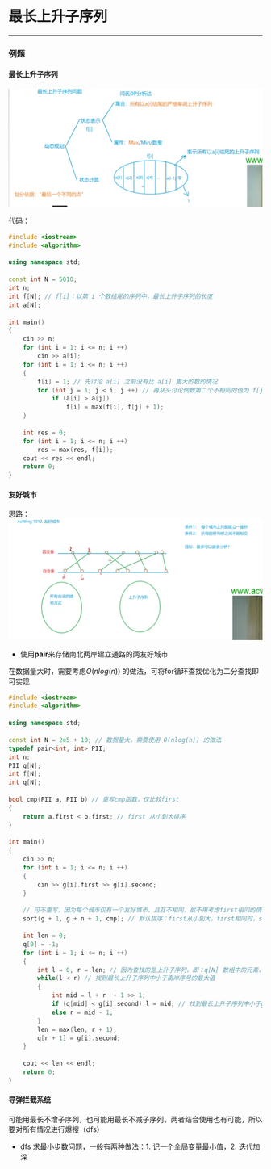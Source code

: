 # 最长上升子序列

---

### 例题

#### 最长上升子序列
![](assets/Pasted%20image%2020250506211924.png)

代码：
```C++
#include <iostream>
#include <algorithm>

using namespace std;

const int N = 5010;
int n;
int f[N]; // f[i]：以第 i 个数结尾的序列中，最长上升子序列的长度
int a[N];

int main()
{
    cin >> n;
    for (int i = 1; i <= n; i ++)
        cin >> a[i];
    for (int i = 1; i <= n; i ++)
    {
        f[i] = 1; // 先讨论 a[i] 之前没有比 a[i] 更大的数的情况
        for (int j = 1; j < i; j ++) // 再从头讨论倒数第二个不相同的值为 f[j] 的情况
            if (a[i] > a[j])
                f[i] = max(f[i], f[j] + 1);
    }

    int res = 0;
    for (int i = 1; i <= n; i ++)
        res = max(res, f[i]);
    cout << res << endl;
    return 0;
}
```

#### 友好城市

思路：![](assets/Pasted%20image%2020250506230546.png)
- 使用**pair**来存储南北两岸建立通路的两友好城市

在数据量大时，需要考虑$O(nlog(n))$ 的做法，可将for循环查找优化为二分查找即可实现
```C++
#include <iostream>
#include <algorithm>

using namespace std;

const int N = 2e5 + 10; // 数据量大，需要使用 O(nlog(n)) 的做法
typedef pair<int, int> PII;
int n;
PII g[N];
int f[N];
int q[N];

bool cmp(PII a, PII b) // 重写cmp函数，仅比较first
{
    return a.first < b.first; // first 从小到大排序
}

int main()
{
    cin >> n;
    for (int i = 1; i <= n; i ++)
    {
        cin >> g[i].first >> g[i].second;
    }

    // 可不重写，因为每个城市仅有一个友好城市，且互不相同，故不用考虑first相同的情况
    sort(g + 1, g + n + 1, cmp); // 默认排序：first从小到大，first相同时，second从小到大

    int len = 0;
    q[0] = -1;
    for (int i = 1; i <= n; i ++)  
    {   
        int l = 0, r = len; // 因为查找的是上升子序列，即：q[N] 数组中的元素，所以 l 从 0 开始
        while(l < r) // 找到最长上升子序列中小于南岸序号的最大值
        {
            int mid = l + r  + 1 >> 1;
            if (q[mid] < g[i].second) l = mid; // 找到最长上升子序列中小于g[i].second 的最大值，再将 g[i].second 加入到最长上升子序列中
            else r = mid - 1;
        }
        len = max(len, r + 1);
        q[r + 1] = g[i].second;
    }

    cout << len << endl;
    return 0;
}
```

#### 导弹拦截系统

可能用最长不增子序列，也可能用最长不减子序列，两者结合使用也有可能，所以要对所有情况进行爆搜（dfs）
- dfs 求最小步数问题，一般有两种做法：1. 记一个全局变量最小值，2. 迭代加深